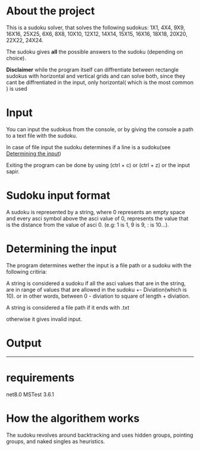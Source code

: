 # About the project
This is a sudoku solver, that solves the following sudokus:
1X1, 4X4, 9X9, 16X16, 25X25,
6X6, 8X8, 10X10, 12X12, 14X14, 15X15, 16X16,
18X18, 20X20, 22X22, 24X24.

The sudoku gives **all** the possible answers to the sudoku (depending on choice).

**Disclaimer** while the program itself can diffrentiate between rectangle sudokus with horizontal and vertical grids and can solve both, since they cant be diffrentiated in the input, only horizontal( which is the most common ) is used

# Input
You can input the sudokus from the console, or by giving the console a path to a text file with the sudoku.

In case of file input the sudoku determines if a line is a sudoku(see [Determining the input](#determining-the-input))

Exiting the program can be done by using (ctrl + c) or (ctrl + z) or the input sapir.


# Sudoku input format
A sudoku is represented by a string, where 0 represents an empty space and every asci symbol above the asci value of 0, represents the value that is the distance from the value of asci 0. (e.g: 1 is 1, 9 is 9, : is 10...).

# Determining the input
The program determines wether the input is a file path or a sudoku with the following critiria:

A string is considered a sudoku if all the asci values that are in the string, are in range of values that are allowed in the sudoku +- Diviation(which is 10).
or in other words, between 0 - diviation to square of length + diviation.

A string is considered a file path if it ends with .txt

otherwise it gives invalid input.

# Output
----------

# requirements
net8.0
MSTest 3.6.1

# How the algorithem works
The sudoku revolves around backtracking and uses hidden groups, pointing groups, and naked singles as heuristics.

